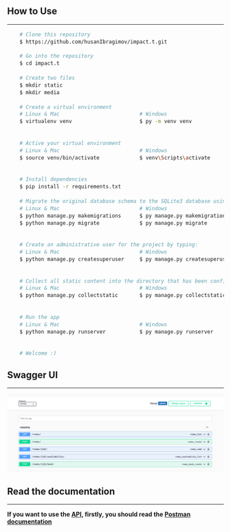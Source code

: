 ## How to Use

---

```bash
    # Clone this repository
    $ https://github.com/husanIbragimov/impact.t.git 
    
    # Go into the repository
    $ cd impact.t
    
    # Create two files
    $ mkdir static
    $ mkdir media
    
    # Create a virtual environment
    # Linux & Mac                          # Windows 
    $ virtualenv venv                      $ py -m venv venv  
    
    
    # Active your virtual environment 
    # Linux & Mac                          # Windows
    $ source venv/bin/activate             $ venv\Scripts\activate
    
    
    # Install dependencies
    $ pip install -r requirements.txt
    
    # Migrate the original database schema to the SQLite3 database using the management script:
    # Linux & Mac                          # Windows
    $ python manage.py makemigrations      $ py manage.py makemigrations
    $ python manage.py migrate             $ py manage.py migrate
    
    
    # Create an administrative user for the project by typing:
    # Linux & Mac                          # Windows
    $ python manage.py createsuperuser     $ py manage.py createsuperuser
    
    
    # Collect all static content into the directory that has been configured:
    # Linux & Mac                          # Windows
    $ python manage.py collectstatic       $ py manage.py collectstatic
    
    
    # Run the app
    # Linux & Mac                          # Windows
    $ python manage.py runserver           $ py manage.py runserver
    
    
    # Welcome :)
```

## Swagger UI

---

![Screenshot](static/Screenshot%20from%202023-06-11%2000-38-06.png)


## Read the documentation

---

__If you want to use the [API](https://xusandev.pythonanywhere.com/), firstly, you should read the [Postman documentation](https://documenter.getpostman.com/view/21553790/2s93sXdFP4#049bf4c6-1894-450d-bfde-a42f582b3b4b)__





